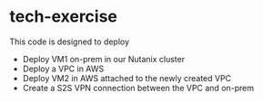 # tech-exercise

This code is designed to deploy 
- Deploy VM1 on-prem in our Nutanix cluster
- Deploy a VPC in AWS
- Deploy VM2 in AWS attached to the newly created VPC
- Create a S2S VPN connection between the VPC and on-prem
